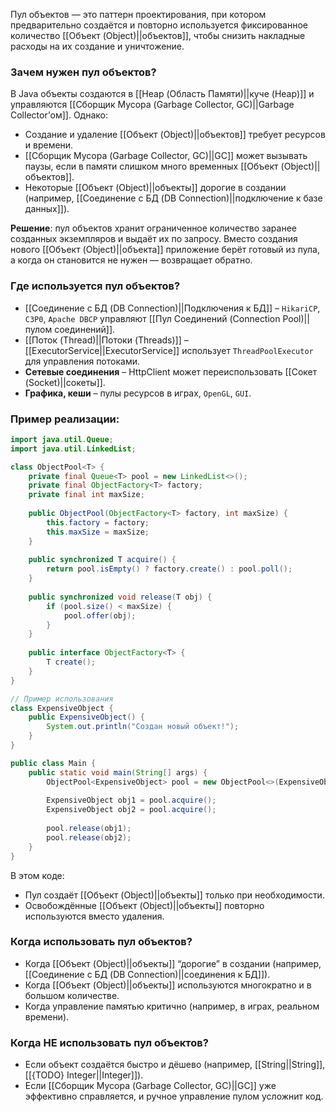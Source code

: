 
Пул объектов — это паттерн проектирования, при котором предварительно создаётся и повторно используется фиксированное количество [[Объект (Object)||объектов]], чтобы снизить накладные расходы на их создание и уничтожение.

### Зачем нужен пул объектов?

В Java объекты создаются в [[Heap (Область Памяти)||куче (Heap)]] и управляются [[Сборщик Мусора (Garbage Collector, GC)||Garbage Collector’ом]]. Однако:

- Создание и удаление [[Объект (Object)||объектов]] требует ресурсов и времени.
- [[Сборщик Мусора (Garbage Collector, GC)||GC]] может вызывать паузы, если в памяти слишком много временных [[Объект (Object)||объектов]].
- Некоторые [[Объект (Object)||объекты]] дорогие в создании (например, [[Соединение с БД (DB Connection)||подключение к базе данных]]).

**Решение**: пул объектов хранит ограниченное количество заранее созданных экземпляров и выдаёт их по запросу. Вместо создания нового [[Объект (Object)||объекта]] приложение берёт готовый из пула, а когда он становится не нужен — возвращает обратно.


### Где используется пул объектов?

- [[Соединение с БД (DB Connection)||Подключения к БД]] – `HikariCP`, `C3P0`, `Apache DBCP` управляют [[Пул Соединений (Connection Pool)||пулом соединений]].
- [[Поток (Thread)||Потоки (Threads)]] – [[ExecutorService||ExecutorService]] использует `ThreadPoolExecutor` для управления потоками.
- **Сетевые соединения** – HttpClient может переиспользовать [[Сокет (Socket)||сокеты]].
- **Графика, кеши** – пулы ресурсов в играх, `OpenGL`, `GUI`.


### Пример реализации:

```java
import java.util.Queue;
import java.util.LinkedList;

class ObjectPool<T> {
    private final Queue<T> pool = new LinkedList<>();
    private final ObjectFactory<T> factory;
    private final int maxSize;
	
    public ObjectPool(ObjectFactory<T> factory, int maxSize) {
        this.factory = factory;
        this.maxSize = maxSize;
    }
	
    public synchronized T acquire() {
        return pool.isEmpty() ? factory.create() : pool.poll();
    }
	
    public synchronized void release(T obj) {
        if (pool.size() < maxSize) {
            pool.offer(obj);
        }
    }
	
    public interface ObjectFactory<T> {
        T create();
    }
}

// Пример использования
class ExpensiveObject {
    public ExpensiveObject() {
        System.out.println("Создан новый объект!");
    }
}

public class Main {
    public static void main(String[] args) {
        ObjectPool<ExpensiveObject> pool = new ObjectPool<>(ExpensiveObject::new, 5);
		
        ExpensiveObject obj1 = pool.acquire();
        ExpensiveObject obj2 = pool.acquire();
		
        pool.release(obj1);
        pool.release(obj2);
    }
}
```

В этом коде:

- Пул создаёт [[Объект (Object)||объекты]] только при необходимости.
- Освобождённые [[Объект (Object)||объекты]] повторно используются вместо удаления.


### Когда использовать пул объектов?

- Когда [[Объект (Object)||объекты]] “дорогие” в создании (например, [[Соединение с БД (DB Connection)||соединения к БД]]).
- Когда [[Объект (Object)||объекты]] используются многократно и в большом количестве.
- Когда управление памятью критично (например, в играх, реальном времени).


### Когда НЕ использовать пул объектов?

- Если объект создаётся быстро и дёшево (например, [[String||String]], [[{TODO} Integer||Integer]]).
- Если [[Сборщик Мусора (Garbage Collector, GC)||GC]] уже эффективно справляется, и ручное управление пулом усложнит код.
